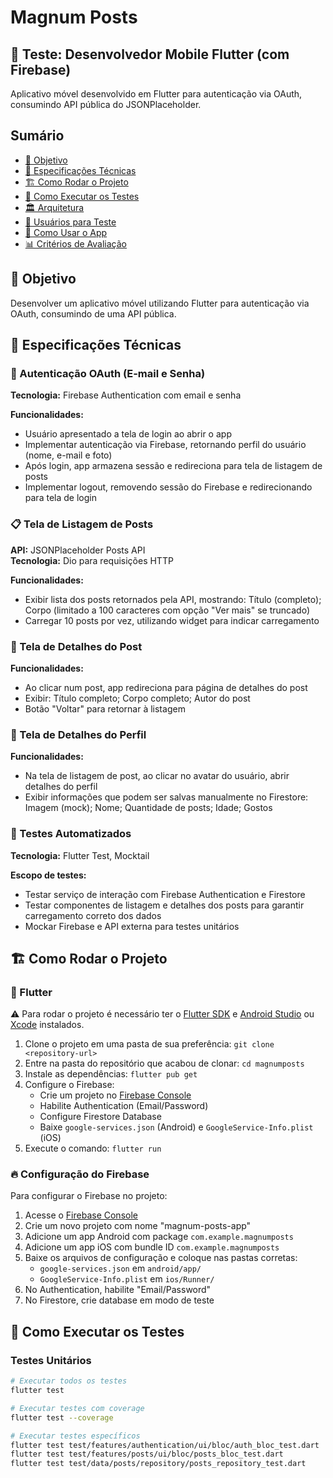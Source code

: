 # Magnum Posts

## 📱 Teste: Desenvolvedor Mobile Flutter (com Firebase)

Aplicativo móvel desenvolvido em Flutter para autenticação via OAuth, consumindo API pública do JSONPlaceholder.

## Sumário

- [🎯 Objetivo](#-objetivo)
- [📝 Especificações Técnicas](#-especificações-técnicas)
- [🏗️ Como Rodar o Projeto](#️-como-rodar-o-projeto)
- [🧪 Como Executar os Testes](#-como-executar-os-testes)
- [🏛️ Arquitetura](#️-arquitetura)
- [👥 Usuários para Teste](#-usuários-para-teste)
- [📱 Como Usar o App](#-como-usar-o-app)
- [📊 Critérios de Avaliação](#-critérios-de-avaliação)

## 🎯 Objetivo

Desenvolver um aplicativo móvel utilizando Flutter para autenticação via OAuth, consumindo de uma API pública.

## 📝 Especificações Técnicas

### 🔐 Autenticação OAuth (E-mail e Senha)

**Tecnologia:** Firebase Authentication com email e senha

**Funcionalidades:**
- Usuário apresentado a tela de login ao abrir o app
- Implementar autenticação via Firebase, retornando perfil do usuário (nome, e-mail e foto)
- Após login, app armazena sessão e redireciona para tela de listagem de posts
- Implementar logout, removendo sessão do Firebase e redirecionando para tela de login

### 📋 Tela de Listagem de Posts

**API:** JSONPlaceholder Posts API  
**Tecnologia:** Dio para requisições HTTP

**Funcionalidades:**
- Exibir lista dos posts retornados pela API, mostrando: Título (completo); Corpo (limitado a 100 caracteres com opção "Ver mais" se truncado)
- Carregar 10 posts por vez, utilizando widget para indicar carregamento

### 📄 Tela de Detalhes do Post

**Funcionalidades:**
- Ao clicar num post, app redireciona para página de detalhes do post
- Exibir: Título completo; Corpo completo; Autor do post
- Botão "Voltar" para retornar à listagem

### 👤 Tela de Detalhes do Perfil

**Funcionalidades:**
- Na tela de listagem de post, ao clicar no avatar do usuário, abrir detalhes do perfil
- Exibir informações que podem ser salvas manualmente no Firestore: Imagem (mock); Nome; Quantidade de posts; Idade; Gostos

### 🧪 Testes Automatizados

**Tecnologia:** Flutter Test, Mocktail

**Escopo de testes:**
- Testar serviço de interação com Firebase Authentication e Firestore
- Testar componentes de listagem e detalhes dos posts para garantir carregamento correto dos dados
- Mockar Firebase e API externa para testes unitários

## 🏗️ Como Rodar o Projeto

### 📱 Flutter

⚠️ Para rodar o projeto é necessário ter o [Flutter SDK](https://docs.flutter.dev/get-started/install) e [Android Studio](https://developer.android.com/studio) ou [Xcode](https://developer.apple.com/xcode/) instalados.

1. Clone o projeto em uma pasta de sua preferência: `git clone <repository-url>`
2. Entre na pasta do repositório que acabou de clonar: `cd magnumposts`
3. Instale as dependências: `flutter pub get`
4. Configure o Firebase:
    - Crie um projeto no [Firebase Console](https://console.firebase.google.com/)
    - Habilite Authentication (Email/Password)
    - Configure Firestore Database
    - Baixe `google-services.json` (Android) e `GoogleService-Info.plist` (iOS)
5. Execute o comando: `flutter run`

### 🔥 Configuração do Firebase

Para configurar o Firebase no projeto:

1. Acesse o [Firebase Console](https://console.firebase.google.com/)
2. Crie um novo projeto com nome "magnum-posts-app"
3. Adicione um app Android com package `com.example.magnumposts`
4. Adicione um app iOS com bundle ID `com.example.magnumposts`
5. Baixe os arquivos de configuração e coloque nas pastas corretas:
    - `google-services.json` em `android/app/`
    - `GoogleService-Info.plist` em `ios/Runner/`
6. No Authentication, habilite "Email/Password"
7. No Firestore, crie database em modo de teste

## 🧪 Como Executar os Testes

### Testes Unitários

```bash
# Executar todos os testes
flutter test

# Executar testes com coverage
flutter test --coverage

# Executar testes específicos
flutter test test/features/authentication/ui/bloc/auth_bloc_test.dart
flutter test test/features/posts/ui/bloc/posts_bloc_test.dart
flutter test test/data/posts/repository/posts_repository_test.dart